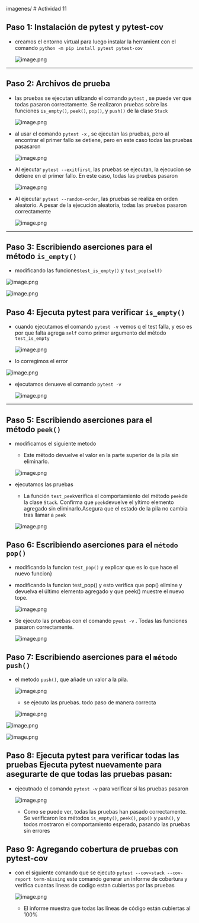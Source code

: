 imagenes/ # Actividad 11

## **Paso 1: Instalación de pytest y pytest-cov**

- creamos el entorno virtual para luego instalar la herramient con el comando `python -m pip install pytest pytest-cov`
    
    ![image.png](imagenes/image.png)
    

---

## **Paso 2: Archivos de prueba**

- las pruebas se ejecutan utilzando el comando `pytest` , se puede ver que todas pasaron correctamente. Se realizaron pruebas sobre las funciones `is_empty()`, `peek()`, `pop()`, y `push()` de la clase `Stack`
    
    ![image.png](imagenes/image%201.png)
    
- al usar el comando `pytest -x` , se ejecutan las pruebas, pero al encontrar el primer fallo se detiene, pero en este caso todas las pruebas pasasaron
    
    ![image.png](imagenes/image%202.png)
    
- Al ejecutar `pytest --exitfirst`, las pruebas se ejecutan, la ejecucion se detiene en el primer fallo. En este caso, todas las pruebas pasaron
    
    ![image.png](imagenes/image%203.png)
    
- Al ejecutar `pytest --random-order`, las pruebas se realiza en orden aleatorio. A pesar de la ejecución aleatoria, todas las pruebas pasaron correctamente
    
    ![image.png](imagenes/image%204.png)
    

---

## **Paso 3: Escribiendo aserciones para el método `is_empty()`**

- modificando las funciones`test_is_empty()` y  `test_pop(self)`

![image.png](imagenes/image%205.png)

![image.png](imagenes/image%206.png)

## **Paso 4: Ejecuta pytest para verificar `is_empty()`**

- cuando ejecutamos el comando `pytest -v`  vemos q el test falla, y eso es por que falta 
agrega `self` como primer argumento del método `test_is_empty`
    
    ![image.png](imagenes/image%207.png)
    
- lo corregimos el error

![image.png](imagenes/image%208.png)

- ejecutamos denueve el comando `pytest -v`
    
    ![image.png](imagenes/image%209.png)
    

---

## **Paso 5: Escribiendo aserciones para el método `peek()`**

- modificamos el siguiente metodo
    - Este método devuelve el valor en la parte superior de la pila sin eliminarlo.
    
    ![image.png](imagenes/image%2010.png)
    
- ejecutamos las pruebas
    - La función `test_peek`verifica el comportamiento del método `peek`de la clase `Stack`. Confirma que `peek`devuelve el yltimo elemento agregado sin eliminarlo.Asegura que el estado de la pila no cambia tras llamar a `peek`
    
    ![image.png](imagenes/image%2011.png)
    

## **Paso 6: Escribiendo aserciones para el `método pop()`**

- modificando la funcion `test_pop()`  y explicar que es lo que hace el nuevo funcion}
- modificando la funcion test_pop() y esto verifica que pop() elimine y devuelva el último elemento agregado y que peek() muestre el nuevo tope.
    
    ![image.png](imagenes/image%2012.png)
    
- Se ejecuto las pruebas con el comando `pyest -v` . Todas las funciones pasaron correctamente.
    
    ![image.png](imagenes/image%2013.png)
    

## **Paso 7: Escribiendo aserciones para el `método push()`**

- el metodo `push()`, que añade un valor a la pila.
    
    ![image.png](imagenes/image%2014.png)
    
    - se ejecuto las pruebas. todo paso de manera correcta
    
    ![image.png](imagenes/image%2015.png)
    

![image.png](imagenes/image%2016.png)

![image.png](imagenes/image%2017.png)

## **Paso 8: Ejecuta pytest para verificar todas las pruebas** Ejecuta pytest nuevamente para asegurarte de que todas las pruebas pasan:

- ejecutnado el comando `pytest -v`  para verificar si las pruebas pasaron
    
    ![image.png](imagenes/image%2018.png)
    
    - Como se puede ver, todas las pruebas han pasado correctamente. Se verificaron los métodos `is_empty()`, `peek()`, `pop()` y `push()`, y todos mostraron el comportamiento esperado, pasando las pruebas sin errores

## **Paso 9: Agregando cobertura de pruebas con pytest-cov**

- con el siguiente comando que se ejecuto `pytest --cov=stack --cov-report term-missing` este comando generar un informe de cobertura y verifica cuantas lineas de codigo estan cubiertas por las pruebas
    
    ![image.png](imagenes/image%2019.png)
    
    - El informe muestra que todas las líneas de código están cubiertas al 100%